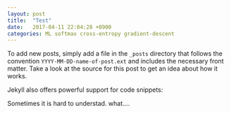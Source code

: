 ```yaml
---
layout: post
title:  "Test"
date:   2017-04-11 22:04:28 +0900
categories: ML softmax cross-entropy gradient-descent
---
```



To add new posts, simply add a file in the `_posts` directory that follows the convention `YYYY-MM-DD-name-of-post.ext` and includes the necessary front matter. Take a look at the source for this post to get an idea about how it works.

Jekyll also offers powerful support for code snippets:



Sometimes it is hard to understad. what….